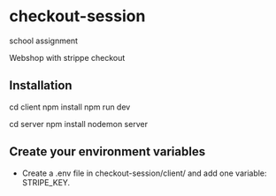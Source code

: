 # checkout-session
school assignment


Webshop with strippe checkout

## Installation

cd client
npm install
npm run dev


cd server
npm install
nodemon server

## Create your environment variables
 
- Create a .env file in checkout-session/client/ and add one variable: STRIPE_KEY.